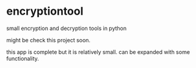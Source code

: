 # encryptiontool
small encryption and decryption tools in python

might be check this project soon. 

this app is complete but it is relatively small. can be expanded with some functionality.

